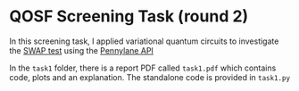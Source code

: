 # QOSF Screening Task (round 2)

In this screening task, I applied variational quantum circuits to investigate the [SWAP test](https://en.wikipedia.org/wiki/Swap_test) using the [Pennylane API](https://pennylane.ai/qml/)

In the `task1` folder, there is a report PDF called `task1.pdf` which contains code, plots and an explanation.
The standalone code is provided in `task1.py`

